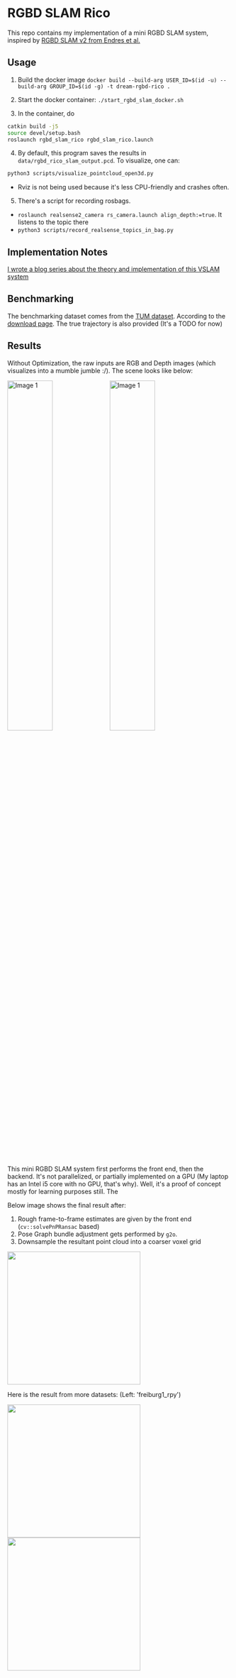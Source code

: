# RGBD SLAM Rico

This repo contains my implementation of a mini RGBD SLAM system, inspired by [RGBD SLAM v2 from Endres et al.](https://felixendres.github.io/rgbdslam_v2/)

## Usage
1. Build the docker image `docker build --build-arg USER_ID=$(id -u) --build-arg GROUP_ID=$(id -g) -t dream-rgbd-rico .`

2. Start the docker container: `./start_rgbd_slam_docker.sh`

3. In the container, do

```bash
catkin build -j5
source devel/setup.bash
roslaunch rgbd_slam_rico rgbd_slam_rico.launch 
```

4. By default, this program saves the results in `data/rgbd_rico_slam_output.pcd`. To visualize, one can:

```bash
python3 scripts/visualize_pointcloud_open3d.py
```

- Rviz is not being used because it's less CPU-friendly and crashes often.

5. There's a script for recording rosbags. 

- `roslaunch realsense2_camera rs_camera.launch align_depth:=true`. It listens to the topic there
- `python3 scripts/record_realsense_topics_in_bag.py`

## Implementation Notes

[I wrote a blog series about the theory and implementation of this VSLAM system](https://ricojia.github.io/2024/07/09/rgbd-slam-pnp.html)

## Benchmarking

The benchmarking dataset comes from the [TUM dataset](https://cvg.cit.tum.de/data/datasets/rgbd-dataset).
According to the [download page](https://cvg.cit.tum.de/data/datasets/rgbd-dataset/download). The true trajectory is also provided (It's a TODO for now)

## Results

Without Optimization, the raw inputs are RGB and Depth images (which visualizes into a mumble jumble :/). The scene looks like below:

<img src="https://github.com/user-attachments/assets/31545387-b3b3-4b33-8fd0-9f1d5d6f4801" alt="Image 1" style="width:45%; display: inline-block;"/>
<img src="https://github.com/user-attachments/assets/e3de1652-795b-4277-bc34-885f74a40597" alt="Image 1" style="width:45%; display: inline-block;"/>

This mini RGBD SLAM system first performs the front end, then the backend. It's not parallelized, or partially implemented on a GPU (My laptop has an Intel i5 core with no GPU, that's why). Well, it's a proof of concept mostly for learning purposes still. The 

Below image shows the final result after:

1. Rough frame-to-frame estimates are given by the front end (`cv::solvePnPRansac` based)
2. Pose Graph bundle adjustment gets performed by `g2o`.
3. Downsample the resultant point cloud into a coarser voxel grid

<a href="https://youtu.be/jCsX9R2aa-I?si=R_DvmD0d8iOKy40Q">
    <img src="https://github.com/user-attachments/assets/20988112-f742-41ee-9e2e-44e87d02be19" height="300" alt=""/>
</a>

Here is the result from more datasets: (Left: 'freiburg1_rpy')

<p>
    <img src="https://github.com/user-attachments/assets/e41b2b86-2468-4b03-b6eb-b6a97b3cc113" height="300" alt=""/>
    <img src="https://github.com/user-attachments/assets/3c6bb9f1-4a48-44ed-9801-b540b51b4162" height="300" alt=""/>
</p>
